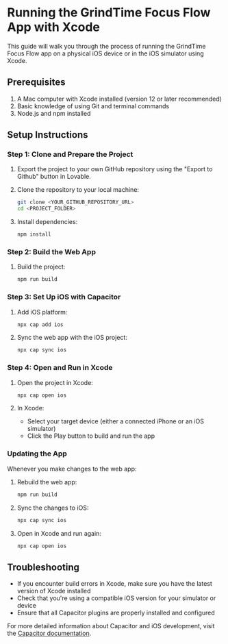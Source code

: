 
# Running the GrindTime Focus Flow App with Xcode

This guide will walk you through the process of running the GrindTime Focus Flow app on a physical iOS device or in the iOS simulator using Xcode.

## Prerequisites

1. A Mac computer with Xcode installed (version 12 or later recommended)
2. Basic knowledge of using Git and terminal commands
3. Node.js and npm installed

## Setup Instructions

### Step 1: Clone and Prepare the Project

1. Export the project to your own GitHub repository using the "Export to Github" button in Lovable.
2. Clone the repository to your local machine:
   ```bash
   git clone <YOUR_GITHUB_REPOSITORY_URL>
   cd <PROJECT_FOLDER>
   ```

3. Install dependencies:
   ```bash
   npm install
   ```

### Step 2: Build the Web App

1. Build the project:
   ```bash
   npm run build
   ```

### Step 3: Set Up iOS with Capacitor

1. Add iOS platform:
   ```bash
   npx cap add ios
   ```

2. Sync the web app with the iOS project:
   ```bash
   npx cap sync ios
   ```

### Step 4: Open and Run in Xcode

1. Open the project in Xcode:
   ```bash
   npx cap open ios
   ```

2. In Xcode:
   - Select your target device (either a connected iPhone or an iOS simulator)
   - Click the Play button to build and run the app

### Updating the App

Whenever you make changes to the web app:

1. Rebuild the web app:
   ```bash
   npm run build
   ```

2. Sync the changes to iOS:
   ```bash
   npx cap sync ios
   ```

3. Open in Xcode and run again:
   ```bash
   npx cap open ios
   ```

## Troubleshooting

- If you encounter build errors in Xcode, make sure you have the latest version of Xcode installed
- Check that you're using a compatible iOS version for your simulator or device
- Ensure that all Capacitor plugins are properly installed and configured

For more detailed information about Capacitor and iOS development, visit the [Capacitor documentation](https://capacitorjs.com/docs/ios).
